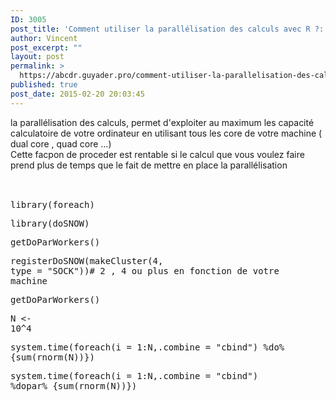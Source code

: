 ```yaml
---
ID: 3005
post_title: 'Comment utiliser la parallélisation des calculs avec R ?: foreach'
author: Vincent
post_excerpt: ""
layout: post
permalink: >
  https://abcdr.guyader.pro/comment-utiliser-la-parallelisation-des-calculs-avec-r-foreach/
published: true
post_date: 2015-02-20 20:03:45
---
```

la parallélisation des calculs, permet d'exploiter au maximum les capacité calculatoire de votre ordinateur en utilisant tous les core de votre machine ( dual core , quad core ...)<br />Cette facpon de proceder est rentable si le calcul que vous voulez faire prend plus de temps que le fait de mettre en place la parallélisation<br /><br /> <pre lang='rsplus'><br />library(foreach)<br /><p>library(doSNOW)</p><p>getDoParWorkers()</p><p>registerDoSNOW(makeCluster(4, type = "SOCK"))# 2 , 4 ou plus en fonction de votre machine</p><p>getDoParWorkers()</p><p>N &lt;- 10^4</p><p>system.time(foreach(i = 1:N,.combine = "cbind") %do% {sum(rnorm(N))})</p><p>system.time(foreach(i = 1:N,.combine = "cbind") %dopar% {sum(rnorm(N))})</p><br /></pre>